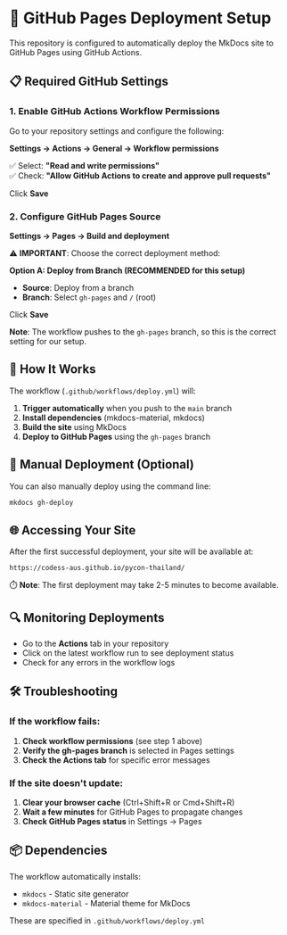 # 🚀 GitHub Pages Deployment Setup

This repository is configured to automatically deploy the MkDocs site to GitHub Pages using GitHub Actions.

## 📋 Required GitHub Settings

### 1. Enable GitHub Actions Workflow Permissions

Go to your repository settings and configure the following:

**Settings → Actions → General → Workflow permissions**

✅ Select: **"Read and write permissions"**  
✅ Check: **"Allow GitHub Actions to create and approve pull requests"**

Click **Save**

### 2. Configure GitHub Pages Source

**Settings → Pages → Build and deployment**

⚠️ **IMPORTANT**: Choose the correct deployment method:

**Option A: Deploy from Branch (RECOMMENDED for this setup)**
- **Source**: Deploy from a branch
- **Branch**: Select `gh-pages` and `/` (root)

Click **Save**

**Note**: The workflow pushes to the `gh-pages` branch, so this is the correct setting for our setup.

## 🔄 How It Works

The workflow (`.github/workflows/deploy.yml`) will:

1. **Trigger automatically** when you push to the `main` branch
2. **Install dependencies** (mkdocs-material, mkdocs)
3. **Build the site** using MkDocs
4. **Deploy to GitHub Pages** using the `gh-pages` branch

## 📝 Manual Deployment (Optional)

You can also manually deploy using the command line:

```bash
mkdocs gh-deploy
```

## 🌐 Accessing Your Site

After the first successful deployment, your site will be available at:

```
https://codess-aus.github.io/pycon-thailand/
```

⏱️ **Note**: The first deployment may take 2-5 minutes to become available.

## 🔍 Monitoring Deployments

- Go to the **Actions** tab in your repository
- Click on the latest workflow run to see deployment status
- Check for any errors in the workflow logs

## 🛠️ Troubleshooting

### If the workflow fails:

1. **Check workflow permissions** (see step 1 above)
2. **Verify the gh-pages branch** is selected in Pages settings
3. **Check the Actions tab** for specific error messages

### If the site doesn't update:

1. **Clear your browser cache** (Ctrl+Shift+R or Cmd+Shift+R)
2. **Wait a few minutes** for GitHub Pages to propagate changes
3. **Check GitHub Pages status** in Settings → Pages

## 📦 Dependencies

The workflow automatically installs:
- `mkdocs` - Static site generator
- `mkdocs-material` - Material theme for MkDocs

These are specified in `.github/workflows/deploy.yml`
